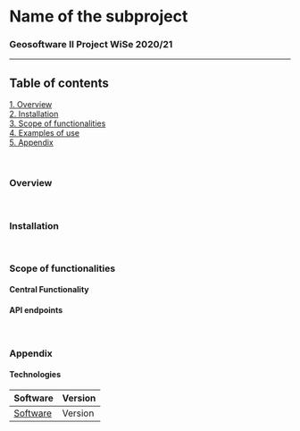 # Name of the subproject
### Geosoftware II Project WiSe 2020/21
---

## Table of contents
[1. Overview](#overview) \
[2. Installation](#install) \
[3. Scope of functionalities](#functionalities)  \
[4. Examples of use](#use) \
[5. Appendix](#annex) 

\
<a name="overview"><h3>Overview</h3></a>

\
<a name="install"><h3>Installation</h3></a>

\
<a name="functionalities"><h3>Scope of functionalities</h3></a>

#### Central Functionality

#### API endpoints

\
<a name="annex"><h3>Appendix</h3></a>

#### Technologies

Software | Version
------ | ------
[Software]() | Version
